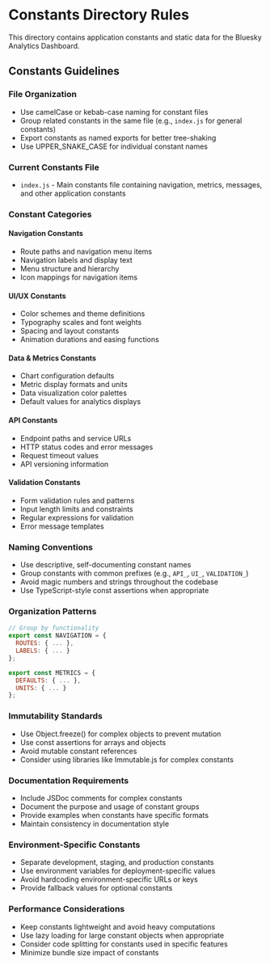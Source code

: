 # Constants Directory Rules

This directory contains application constants and static data for the Bluesky Analytics Dashboard.

## Constants Guidelines

### File Organization
- Use camelCase or kebab-case naming for constant files
- Group related constants in the same file (e.g., `index.js` for general constants)
- Export constants as named exports for better tree-shaking
- Use UPPER_SNAKE_CASE for individual constant names

### Current Constants File
- `index.js` - Main constants file containing navigation, metrics, messages, and other application constants

### Constant Categories

#### Navigation Constants
- Route paths and navigation menu items
- Navigation labels and display text
- Menu structure and hierarchy
- Icon mappings for navigation items

#### UI/UX Constants
- Color schemes and theme definitions
- Typography scales and font weights
- Spacing and layout constants
- Animation durations and easing functions

#### Data & Metrics Constants
- Chart configuration defaults
- Metric display formats and units
- Data visualization color palettes
- Default values for analytics displays

#### API Constants
- Endpoint paths and service URLs
- HTTP status codes and error messages
- Request timeout values
- API versioning information

#### Validation Constants
- Form validation rules and patterns
- Input length limits and constraints
- Regular expressions for validation
- Error message templates

### Naming Conventions
- Use descriptive, self-documenting constant names
- Group constants with common prefixes (e.g., `API_`, `UI_`, `VALIDATION_`)
- Avoid magic numbers and strings throughout the codebase
- Use TypeScript-style const assertions when appropriate

### Organization Patterns
```javascript
// Group by functionality
export const NAVIGATION = {
  ROUTES: { ... },
  LABELS: { ... }
};

export const METRICS = {
  DEFAULTS: { ... },
  UNITS: { ... }
};
```

### Immutability Standards
- Use Object.freeze() for complex objects to prevent mutation
- Use const assertions for arrays and objects
- Avoid mutable constant references
- Consider using libraries like Immutable.js for complex constants

### Documentation Requirements
- Include JSDoc comments for complex constants
- Document the purpose and usage of constant groups
- Provide examples when constants have specific formats
- Maintain consistency in documentation style

### Environment-Specific Constants
- Separate development, staging, and production constants
- Use environment variables for deployment-specific values
- Avoid hardcoding environment-specific URLs or keys
- Provide fallback values for optional constants

### Performance Considerations
- Keep constants lightweight and avoid heavy computations
- Use lazy loading for large constant objects when appropriate
- Consider code splitting for constants used in specific features
- Minimize bundle size impact of constants